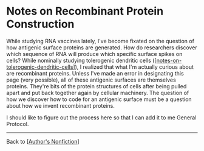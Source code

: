 # Notes on Recombinant Protein Construction

While studying RNA vaccines lately, I've become fixated on the question of how antigenic surface proteins are generated.  How do researchers discover which sequence of RNA will produce which specific surface spikes on cells?  While nominally studying tolerogenic dendritic cells ([[notes-on-tolerogenic-dendritic-cells]]), I realized that what I'm actually curious about are recombinant proteins.  Unless I've made an error in designating this page (very possible), all of these antigenic surfaces are themselves proteins.  They're bits of the protein structures of cells after being pulled apart and put back together again by cellular machinery.  The question of how we discover how to code for an antigenic surface must be a question about how we invent recombinant proteins.

I should like to figure out the process here so that I can add it to me General Protocol.

---
Back to [[Author's Nonfiction]]

[//begin]: # "Autogenerated link references for markdown compatibility"
[notes-on-tolerogenic-dendritic-cells]: notes-on-tolerogenic-dendritic-cells.md "Notes on Tolerogenic Dendritic Cells"
[Author's Nonfiction]: authors-nonfiction.md "Author's Nonfiction"
[//end]: # "Autogenerated link references"